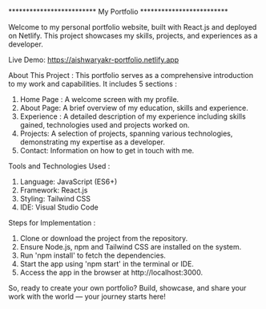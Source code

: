 ************************* My Portfolio *************************

Welcome to my personal portfolio website, built with React.js and deployed on Netlify. This project showcases my skills, projects, and experiences as a developer.

Live Demo: https://aishwaryakr-portfolio.netlify.app

About This Project :
This portfolio serves as a comprehensive introduction to my work and capabilities. It includes 5 sections :
1. Home Page : A welcome screen with my profile.
2. About Page: A brief overview of my education, skills and experience.
3. Experience : A detailed description of my experience including skills gained, technologies used and projects worked on. 
4. Projects: A selection of projects, spanning various technologies, demonstrating my expertise as a developer.
5. Contact: Information on how to get in touch with me.

Tools and Technologies Used :
1. Language: JavaScript (ES6+)
2. Framework: React.js
3. Styling: Tailwind CSS
4. IDE: Visual Studio Code
   
Steps for Implementation :
1. Clone or download the project from the repository.
2. Ensure Node.js, npm and Tailwind CSS are installed on the system.
3. Run 'npm install' to fetch the dependencies.
4. Start the app using 'npm start' in the terminal or IDE.
5. Access the app in the browser at http://localhost:3000.

So, ready to create your own portfolio? 
Build, showcase, and share your work with the world — your journey starts here!
